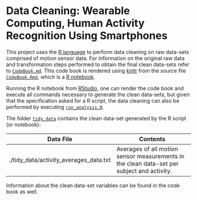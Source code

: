 # Data Cleaning: Wearable Computing, Human Activity Recognition Using Smartphones

This project uses the [R language](https://www.r-project.org/about.html) to perform data cleaning on raw data-sets comprised of motion sensor data. For information on the original raw data and transformation steps performed to obtain the final clean data-sets refer to [`CodeBook.md`](./CodeBook.md). This code book is rendered using [knitr](https://yihui.name/knitr/) from the source file [`CodeBook.Rmd`](./CodeBook.Rmd), which is a [R notebook](http://rmarkdown.rstudio.com/r_notebooks.html).

Running the R notebook from [RStudio](https://www.rstudio.com/), one can render the code book and execute all commands necessary to generate the clean data-sets, but given that the specification asked for a R script, the data cleaning can also be performed by executing [`run_analysis.R`](./run_analysis.R).

The folder [`tidy_data`](./tidy_data) contains the clean data-set generated by the R script (or notebook):

|Data File                             |Contents                                                                                  |
|--------------------------------------|------------------------------------------------------------------------------------------|
|./tidy_data/activity_averages_data.txt|Averages of all motion sensor measurements in the clean data-set per subject and activity.|

Information about the clean data-set variables can be found in the code book as well.
